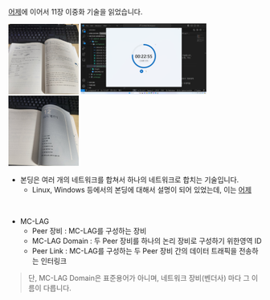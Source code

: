 [어제][yesterday]에 이어서 11장 이중화 기술을 읽었습니다.

<img alt="시작 페이지"
    src="./2024-02-14_회고_0.jpg"
    style="width: 140px;" />
<img alt="타이머"
    src="./2024-02-14_회고_1.png"
    style="width: 250px;" />
<img alt="끝 페이지"
    src="./2024-02-14_회고_2.jpg"
    style="width: 140px;" />

- 본딩은 여러 개의 네트워크를 합쳐서 하나의 네트워크로 합치는 기술입니다.
    - Linux, Windows 등에서의 본딩에 대해서 설명이 되어 있었는데, 이는 [어제][yesterday]

<br>

- MC-LAG
    - Peer 장비 : MC-LAG를 구성하는 장비
    - MC-LAG Domain : 두 Peer 장비를 하나의 논리 장비로 구성하기 위한영역 ID
    - Peer Link : MC-LAG를 구성하는 두 Peer 장비 간의 데이터 트래픽을 전송하는 인터링크

> 단, MC-LAG Domain은 표준용어가 아니며, 네트워크 장비(벤더사) 마다 그 이름이 다릅니다.

[yesterday]: ./2024-02-13_[11장]%20이중화%20기술.md